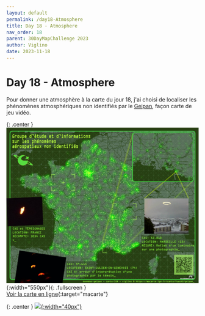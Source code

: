 ```yaml
---
layout: default
permalink: /day18-Atmosphere
title: Day 18 - Atmosphere
nav_order: 18
parent: 30DayMapChallenge 2023
author: Viglino
date: 2023-11-18
---
```

# Day 18 - Atmosphere

Pour donner une atmosphère à la carte du jour 18, j'ai choisi de localiser les phénomènes atmosphériques non identifiés par le [Geipan](https://www.cnes-geipan.fr/fr), façon carte de jeu vidéo.

{: .center }
![](./day18-geipan.jpg){:width="550px"}{: .fullscreen }    
[Voir la carte en ligne](https://macarte.ign.fr/carte/VuwuVU/Geipan){:target="macarte"}

{: .center }
[![](https://upload.wikimedia.org/wikipedia/commons/5/5a/X_icon_2.svg){:width="40px"}](https://twitter.com/jmviglino/status/1725775345037832289)
